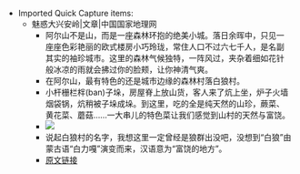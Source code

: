 - Imported Quick Capture items:
    - 魅惑大兴安岭|文章|中国国家地理网
        - 阿尔山不是山，而是一座森林环抱的绝美小城。落日余晖中，只见一座座色彩艳丽的欧式楼房小巧玲珑，常住人口不过六七千人，是名副其实的袖珍城市。这里的森林气候独特，一阵风过，夹杂着细如花针般冰凉的雨就会拂过你的脸颊，让你神清气爽。
        - 在阿尔山，最有特色的还是城市边缘的森林村落白狼村。
        - 小杆栅栏柈(ban)子垛，房屋脊上放山货，客人来了炕上坐，炉子火墙烟袋锅，炕稍被子垛成垛。到这里，吃的全是纯天然的山珍，蕨菜、黄花菜、蘑菇……一大串儿的特色菜让我们感觉到山村的天然与富饶。
        - ![](https://firebasestorage.googleapis.com/v0/b/firescript-577a2.appspot.com/o/imgs%2Fapp%2Fxinyiheng%2F08xdKH2zJF.png?alt=media&token=dae75752-a527-4a71-80df-afea253bab38)
        - 说起白狼村的名字，我想这里一定曾经是狼群出没吧，没想到“白狼”由蒙古语“白力嘎”演变而来，汉语意为“富饶的地方”。
        - [原文链接](http://www.dili360.com/article/p5350c3d64391515.htm)
